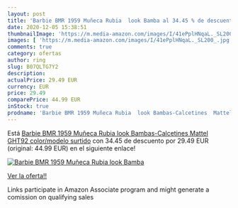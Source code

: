 ```yaml
---
layout: post
title: 'Barbie BMR 1959 Muñeca Rubia  look Bamba al 34.45 % de descuento'
date: 2020-12-05 15:38:51
thumbnailImage: 'https://m.media-amazon.com/images/I/41ePplHNqaL._SL200_.jpg'
images: [ 'https://m.media-amazon.com/images/I/41ePplHNqaL._SL200_.jpg' ]
comments: true
category: ofertas
author: ring
slug: B07QLTG7Y2
description:
actualPrice: 29.49 EUR
currency: EUR
price: 29.49
comparePrice: 44.99 EUR
inStock: true
prodname: 'Barbie BMR 1959 Muñeca Rubia  look Bambas-Calcetines  Mattel GHT92    color/modelo surtido'
---
```


Está [Barbie BMR 1959 Muñeca Rubia  look Bambas-Calcetines  Mattel GHT92    color/modelo surtido](https://www.amazon.es/dp/B07QLTG7Y2/?tag=tolees-21) con 34.45 de descuento por 29.49 EUR (original: 44.99 EUR) en el siguiente enlace!

[![Barbie BMR 1959 Muñeca Rubia  look Bamba](https://m.media-amazon.com/images/I/41ePplHNqaL._SL200_.jpg)](https://www.amazon.es/dp/B07QLTG7Y2/?tag=tolees-21)

[Ver la oferta!!](https://www.amazon.es/dp/B07QLTG7Y2/?tag=tolees-21)

Links participate in Amazon Associate program and might generate a comission on qualifying sales


